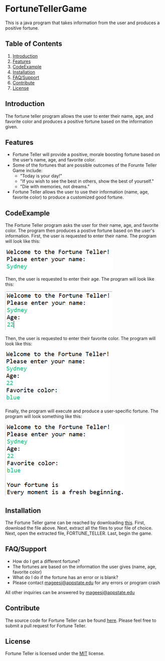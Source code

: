 # FortuneTellerGame
This is a java program that takes information from the user and produces a positive fortune.

## **Table of Contents**

1.	[Introduction](#Introduction)
2.	[Features](#Features)
3.	[CodeExample](#CodeExample)
4.	[Installation](#Installation)
5.	[FAQ/Support](#FAQ/Support)
6.	[Contribute](#Contribute)
7.	[License](#License)

## Introduction

The fortune teller program allows the user to enter their name, age, and favorite color and produces a positive fortune based on the information given.

## Features

*	Fortune Teller will provide a positive, morale boosting fortune based on the user’s name, age, and favorite color.
* Some of the fortunes that are possible outcomes of the Forunte Teller Game include:
  * "Today is your day!"
  * "If you wish to see the best in others, show the best of yourself."
  * "Die with memories, not dreams."
* Fortune Teller allows the user to use their information (name, age, favorite color) to produce a customized good fortune.

## CodeExample
The Fortune Teller program asks the user for their name, age, and favorite color. The program then produces a postive fortune based on the user's information. 
First, the user is requested to enter their name.
The program will look like this:

![alt text](name.png)

Then, the user is requested to enter their age.
The program will look like this:

![alt text](age.png)

Then, the user is requested to enter their favorite color.
The program will look like this:

![alt text](color.png)

Finally, the program will execute and produce a user-specific fortune.
The program will look something like this:

![alt text](fortune.png)



## Installation

The Fortune Teller game can be reached by downloading [this](FortuneTellerGame.zip). 
First, download the file above.
Next, extract all the files to your file of choice.
Next, open the extracted file, FORTUNE_TELLER.
Last, begin the game.


## FAQ/Support

*	How do I get a different fortune?
  *	The fortunes are based on the information the user gives (name, age, favorite color)
*	What do I do if the fortune has an error or is blank?
  *	Please contact mageesj@appstate.edu for any errors or program crash

All other inquiries can be answered by mageesj@appstate.edu

## Contribute

The source code for Fortune Teller can be found [here](https://github.com/sydneymagee/FortuneTellerGame).
Please feel free to submit a pull request for Fortune Teller.

## License

Fortune Teller is licensed under the [MIT](https://github.com/sydneymagee/FortuneTellerGame/blob/master/LICENSE) license.


